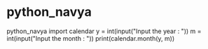 # python_navya
python_navya
import calendar
y = int(input("Input the year : "))
m = int(input("Input the month : "))
print(calendar.month(y, m))
